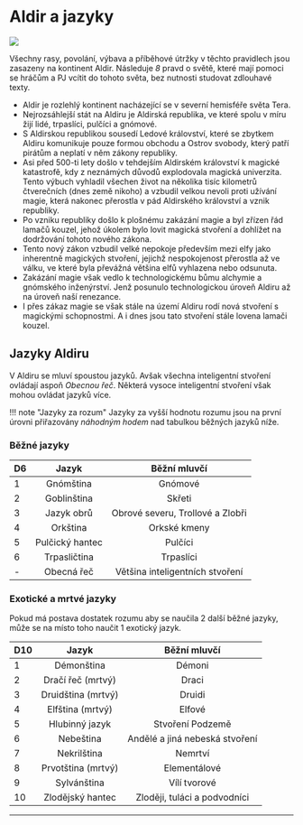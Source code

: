 # Aldir a jazyky

<img src="https://tkds.cz/imgs/Aldir.jpg" style="zoom:100%;" />

Všechny rasy, povolání, výbava a příběhové útržky v těchto pravidlech jsou zasazeny na kontinent Aldir. Následuje *8* pravd o světě, které mají pomoci se hráčům a PJ vcítit do tohoto světa, bez nutnosti studovat zdlouhavé texty. 

- Aldir je rozlehlý kontinent nacházející se v severní hemisféře světa Tera.
- Nejrozsáhlejší stát na Aldiru je Aldirská republika, ve které spolu v míru žijí lidé, trpaslíci, pulčíci a gnómové. 
- S Aldirskou republikou sousedí Ledové království, které se zbytkem Aldiru komunikuje pouze formou obchodu a Ostrov svobody, který patří pirátům a neplatí v něm zákony republiky. 
- Asi před 500-ti lety došlo v tehdejším Aldirském království k magické katastrofě, kdy z neznámých důvodů explodovala magická univerzita. Tento výbuch vyhladil všechen život na několika tisíc kilometrů čtverečních (dnes země nikoho) a vzbudil velkou nevoli proti užívání magie, která nakonec přerostla v pád Aldirského království a vznik republiky.
- Po vzniku republiky došlo k plošnému zakázání magie a byl zřízen řád lamačů kouzel, jehož úkolem bylo lovit magická stvoření a dohlížet na dodržování tohoto nového zákona.
- Tento nový zákon vzbudil velké nepokoje především mezi elfy jako inherentně magických stvoření, jejichž nespokojenost přerostla až ve válku, ve které byla převážná většina elfů vyhlazena nebo odsunuta. 
- Zakázání magie však vedlo k technologickému bůmu alchymie a gnómského inženýrství. Jenž posunulo technologickou úroveň Aldiru až na úroveň naší renezance.
- I přes zákaz magie se však stále na území Aldiru rodí nová stvoření s magickými schopnostmi. A i dnes jsou tato stvoření stále lovena lamači kouzel.

## Jazyky Aldiru

V Aldiru se mluví spoustou jazyků. Avšak všechna inteligentní stvoření ovládají aspoň *Obecnou řeč*. Některá vysoce inteligentní stvoření však mohou ovládat jazyků více. 

!!! note "Jazyky za rozum"
	Jazyky za vyšší hodnotu rozumu jsou na první úrovni přiřazovány *náhodným hodem* nad tabulkou běžných jazyků níže.

### Běžné jazyky

| D6   |      Jazyk      |           Běžní mluvčí           |
| ---- | :-------------: | :------------------------------: |
| 1    |    Gnómština    |             Gnómové              |
| 2    |   Goblinština   |              Skřeti              |
| 3    |   Jazyk obrů    | Obrové severu, Trollové a Zlobři |
| 4    |    Orkština     |           Orkské kmeny           |
| 5    | Pulčický hantec |             Pulčíci              |
| 6    |  Trpasličtina   |            Trpaslíci             |
| -    |   Obecná řeč    | Většina inteligentních stvoření  |

### Exotické a mrtvé jazyky

Pokud má postava dostatek rozumu aby se naučila 2 další běžné jazyky, může se na místo toho naučit 1 exotický jazyk.

| D10  |       Jazyk        |          Běžní mluvčí          |
| ---- | :----------------: | :----------------------------: |
| 1    |     Démonština     |             Démoni             |
| 2    | Dračí řeč (mrtvý)  |             Draci              |
| 3    | Druidština (mrtvý) |             Druidi             |
| 4    |  Elfština (mrtvý)  |             Elfové             |
| 5    |   Hlubinný jazyk   |        Stvoření Podzemě        |
| 6    |     Nebeština      | Andělé a jiná nebeská stvoření |
| 7    |    Nekrilština     |            Nemrtví             |
| 8    | Prvotština (mrtvý) |          Elementálové          |
| 9    |    Sylvánština     |          Vílí tvorové          |
| 10   |  Zlodějský hantec  |  Zloději, tuláci a podvodníci  |

---

